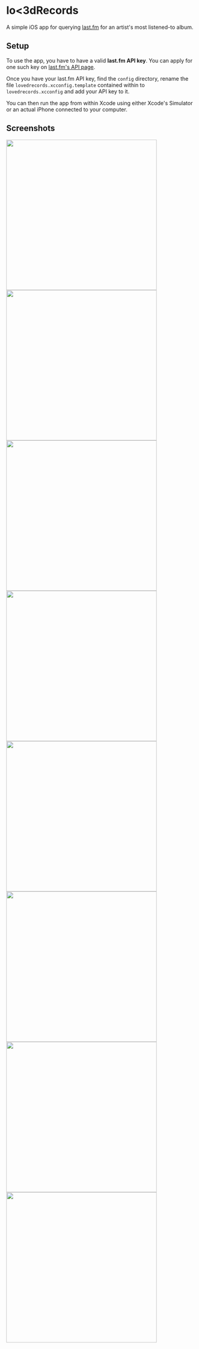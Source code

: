 # lo<3dRecords

A simple iOS app for querying [last.fm](http://www.last.fm/) for an artist's most listened-to album.

## Setup

To use the app, you have to have a valid **last.fm API key**. You can apply for one such key on [last.fm's API page](http://www.last.fm/api).

Once you have your last.fm API key, find the ```config``` directory, rename the file ```lovedrecords.xcconfig.template``` contained within to ```lovedrecords.xcconfig``` and add your API key to it.

You can then run the app from within Xcode using either Xcode's Simulator or an actual iPhone connected to your computer.

## Screenshots

<img src="screenshots/lovedrecords_demo_01.png" width="400">  
<img src="screenshots/lovedrecords_demo_02.png" width="400">
<img src="screenshots/lovedrecords_demo_03.png" width="400">
<img src="screenshots/lovedrecords_demo_04.png" width="400">  
<img src="screenshots/lovedrecords_demo_05.png" width="400">
<img src="screenshots/lovedrecords_demo_06.png" width="400">
<img src="screenshots/lovedrecords_demo_07.png" width="400">  
<img src="screenshots/lovedrecords_demo_08.png" width="400">